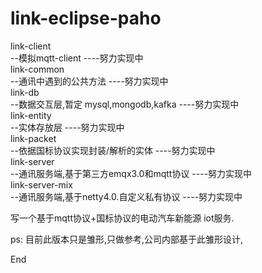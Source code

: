 # link-eclipse-paho


link-client<br>
  --模拟mqtt-client ----努力实现中<br>
link-common<br>
  --通讯中遇到的公共方法 ----努力实现中<br>
link-db<br>
  --数据交互层,暂定 mysql,mongodb,kafka ----努力实现中<br>
link-entity<br>
  --实体存放层 ----努力实现中<br>
link-packet<br>
  --依据国标协议实现封装/解析的实体 ----努力实现中<br>
link-server<br>
  --通讯服务端,基于第三方emqx3.0和mqtt协议 ----努力实现中<br>
link-server-mix<br>
  --通讯服务端,基于netty4.0.自定义私有协议 ----努力实现中<br>

写一个基于mqtt协议+国标协议的电动汽车新能源 iot服务.

ps: 目前此版本只是雏形,只做参考,公司内部基于此雏形设计,

End
